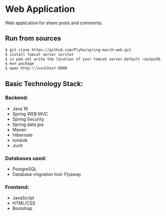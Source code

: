 # Web Application
Web application for share posts and comments.

Run from sources
----------------

```bash
$ git clone https://github.com/Plyha/spring-march-web.git
$ install Tomcat server servlet
$ in pom.xml write the location of your tomcat server.Default <outputDirectory>C:\apache-tomcat-9.0.62\webapps</outputDirectory>
$ mvn package
$ open http:\\localhost:8080
```

## Basic Technology Stack:
### Backend:
* Java 16
* Spring WEB MVC
* Spring Security
* Spring data jpa
* Maven
* Hibernate
* lombok
* Junit

###   Databases used:
* PostgreSQL
* Database-migration tool: Flyaway
### Frontend:
* JavaScript
* HTML/CSS
* Bootstrap


